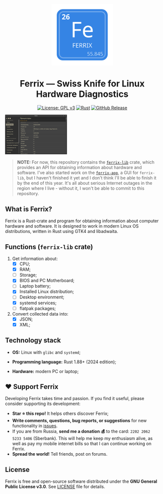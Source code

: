 <div align="center">
  <img src="ferrix-app/data/icons/hicolor/scalable/apps/com.mskrasnov.Ferrix.svg" width="200">
  <h1>Ferrix — Swiss Knife for Linux Hardware Diagnostics</h1>
  <!-- <p><b>A simple program for getting information about computer hardware and installed software.</b></p> -->
  <!-- <h4> -->
    <!-- <a href="" -->
  <!-- </h4> -->
  <!-- <img src="assets/main_win.png"> -->

  [![License: GPL v3](https://img.shields.io/badge/License-GPLv3-blue.svg)](https://www.gnu.org/licenses/gpl-3.0) [![Rust](https://img.shields.io/badge/Made%20with-Rust-orange?logo=rust)](https://www.rust-lang.org/) [![GitHub Release](https://img.shields.io/github/v/release/mskrasnov/ferrix?logo=github)](https://github.com/mskrasnov/ferrix/releases)
</div>

<img src="./screens/screen2.png" width="40%">

> **NOTE:** For now, this repository contains the [`ferrix-lib`](./ferrix-lib/README.md) crate, which provides an API for obtaining information about hardware and software. I've also started work on the [`ferrix-app`](./ferrix-app/README.md), a GUI for `ferrix-lib`, but I haven't finished it yet and I don't think I'll be able to finish it by the end of this year. It's all about serious Internet outages in the region where I live - without it, I won't be able to commit to this repository.

## What is Ferrix?

Ferrix is a Rust-crate and program for obtaining information about computer hardware and software. It is designed to work in modern Linux OS distributions, written in Rust using GTK4 and libadwaita.

<!-- ## Motivation -->

<!-- For Linux, there are a bunch of different console programs for getting information about various PC and OS components. In addition, there is an amazing graphics program called Hardinfo (and its sequel, Hardinfo2). However, I wanted to write their simple analog with the following differences: -->

<!-- 1. More complete support for modern Linux distributions: displaying information about systemd services, OS boot time, information about installed Flatpak packages, and the ability to reset GNOME environment settings; -->
<!-- 2. I needed experience in developing a similar class of programs for Linux. Don't think that Ferrix is any kind of serious professional program — it's just a student's "DIY", nothing more. Use it at your own risk. -->

<!-- ## Features -->

<!-- 1. Following the recommendations of GNOME HIG; -->
<!-- 2. View information about the installed Flatpak software and systemd services; -->
<!-- 3. The ability to backup and reset GNOME settings; -->
<!-- 4. Export the collected data to JSON, XML or Plain Text. -->

## Functions (`ferrix-lib` crate)

1. Get information about:
    - [X] CPU;
    - [X] RAM;
    - [ ] Storage;
    - [X] BIOS and PC Motherboard;
    - [ ] Laptop battery;
    - [X] Installed Linux distribution;
    - [ ] Desktop environment;
    - [X] systemd services;
    - [ ] flatpak packages;
2. Convert collected data into:
    - [X] JSON;
    - [X] XML;
<!-- 3. Reset GNOME Desktop settings; -->

<!--## Installation

### Use Flatpak (recommend)

```bash
flatpak install flathub com.mskrasnov.Ferrix
```

### Use AppImage (for portable builds of Ferrix)

Download `*.AppImage` package (runs anywhere):

1. Grab the latest *stable* `*.AppImage` from [Releases](https://github.com/mskrasnov/Ferrix/releases);
2. Make it executable: `chmod +x Ferrix-*.AppImage`;
3. Run it: `./Ferrix-*.AppImage`-->

<!-- ## Screenshots -->

<!-- <details> -->
  <!-- <summary><b>Show</b></summary> -->

  <!-- <br> -->

<!-- **Dashboard** -->
<!-- ![Dashboard page screenshot](assets/main_page.png) -->

<!-- **OS info** -->
<!-- ![OS page screenshot](assets/os_page.png) -->

<!-- **CPU info** -->
<!-- ![CPU info page](assets/cpu_page.png) -->

<!-- **RAM info** -->
<!-- ![RAM info page](assets/ram_page.png) -->

<!-- **Information about system storage** -->
<!-- ![Storage info page](assets/storage_page.png) -->

<!-- **Motherboard info** -->
<!-- ![Motherboard and BIOS info page](assets/dmi_page.png) -->

<!-- **systemd services info** -->
<!-- ![systemd info](assets/systemd_page.png) -->

<!-- **GNOME settings reset page** -->
<!-- ![Reset settings page](assets/reset_page.png) -->

<!-- **Dark mode** -->
<!-- ![Dark mode pages](assets/dark_mode.png) -->

<!-- </details> -->

## Technology stack

- **OS:** Linux with `glibc` and `systemd`;
<!-- - **Desktop:** runs best on GNOME Shell 42+ (with `libadwaita`), but may work on other desktop shells; -->
<!-- - **Dependencies:** `glibc`, `flatpak` (optional), `systemd`, `dmidecode`, `gtk4`, `libadwaita`; -->
- **Programming language:** Rust 1.88+ (2024 edition);
<!-- - **GUI:** GTK4 + `libadwaita`; -->
- **Hardware:** modern PC or laptop;

## ❤️ Support Ferrix

Developing Ferrix takes time and passion. If you find it useful, please consider supporting its development:

- **Star ⭐ this repo!** It helps others discover Ferrix;
- **Write comments, questions, bug reports, or suggestions** for new functionality in [issues](https://github.com/mskrasnov/Ferrix/issues/new).
- If you are from Russia, **send me a donation 💰** to the card: `2202 2062 5233 5406` (Sberbank). This will help me keep my enthusiasm alive, as well as pay my mobile internet bills so that I can continue working on Ferrix.
- **Spread the world!** Tell friends, post on forums.

## License

Ferrix is free and open-source software distributed under the **GNU General Public License v3.0**. See [LICENSE](LICENSE) file for details.
